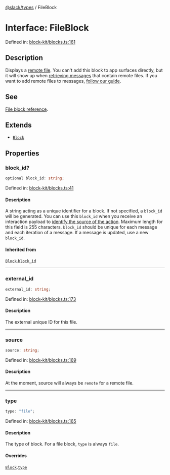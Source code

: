[@slack/types](../index.md) / FileBlock

# Interface: FileBlock

Defined in: [block-kit/blocks.ts:161](https://github.com/slackapi/node-slack-sdk/blob/main/packages/types/src/block-kit/blocks.ts#L161)

## Description

Displays a [remote file](https://docs.slack.dev/messaging/working-with-files#remote). You can't add this block to
app surfaces directly, but it will show up when [retrieving messages](https://docs.slack.dev/messaging/retrieving-messages)
that contain remote files. If you want to add remote files to messages,
[follow our guide](https://docs.slack.dev/messaging/working-with-files#remote).

## See

[File block reference](https://docs.slack.dev/reference/block-kit/blocks/file-block).

## Extends

- [`Block`](Block.md)

## Properties

### block\_id?

```ts
optional block_id: string;
```

Defined in: [block-kit/blocks.ts:41](https://github.com/slackapi/node-slack-sdk/blob/main/packages/types/src/block-kit/blocks.ts#L41)

#### Description

A string acting as a unique identifier for a block. If not specified, a `block_id` will be generated.
You can use this `block_id` when you receive an interaction payload to
[identify the source of the action](https://docs.slack.dev/interactivity/handling-user-interaction#payloads).
Maximum length for this field is 255 characters. `block_id` should be unique for each message and each iteration of
a message. If a message is updated, use a new `block_id`.

#### Inherited from

[`Block`](Block.md).[`block_id`](Block.md#block_id)

***

### external\_id

```ts
external_id: string;
```

Defined in: [block-kit/blocks.ts:173](https://github.com/slackapi/node-slack-sdk/blob/main/packages/types/src/block-kit/blocks.ts#L173)

#### Description

The external unique ID for this file.

***

### source

```ts
source: string;
```

Defined in: [block-kit/blocks.ts:169](https://github.com/slackapi/node-slack-sdk/blob/main/packages/types/src/block-kit/blocks.ts#L169)

#### Description

At the moment, source will always be `remote` for a remote file.

***

### type

```ts
type: "file";
```

Defined in: [block-kit/blocks.ts:165](https://github.com/slackapi/node-slack-sdk/blob/main/packages/types/src/block-kit/blocks.ts#L165)

#### Description

The type of block. For a file block, `type` is always `file`.

#### Overrides

[`Block`](Block.md).[`type`](Block.md#type)
